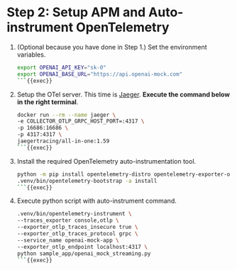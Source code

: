 # Step 2: Setup APM and Auto-instrument OpenTelemetry

1. (Optional because you have done in Step 1.) Set the environment variables.

    ```bash
    export OPENAI_API_KEY="sk-0"
    export OPENAI_BASE_URL="https://api.openai-mock.com"
    ```{{exec}}

1. Setup the OTel server. This time is [Jaeger](https://www.jaegertracing.io/). **Execute the command below in the right terminal**.

    ```bash
    docker run --rm --name jaeger \
    -e COLLECTOR_OTLP_GRPC_HOST_PORT=:4317 \
    -p 16686:16686 \
    -p 4317:4317 \
    jaegertracing/all-in-one:1.59
    ```{{exec}}

1. Install the required OpenTelemetry auto-instrumentation tool.

    ```bash
    python -m pip install opentelemetry-distro opentelemetry-exporter-otlp
    .venv/bin/opentelemetry-bootstrap -a install
    ```{{exec}}

1. Execute python script with auto-instrument command.

    ```bash
    .venv/bin/opentelemetry-instrument \
    --traces_exporter console,otlp \
    --exporter_otlp_traces_insecure true \
    --exporter_otlp_traces_protocol grpc \
    --service_name openai-mock-app \
    --exporter_otlp_endpoint localhost:4317 \
    python sample_app/openai_mock_streaming.py
    ```{{exec}}

